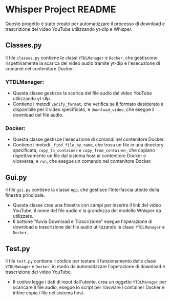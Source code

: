 # Whisper Project README

Questo progetto è stato creato per automatizzare il processo di download e trascrizione dei video YouTube utilizzando yt-dlp e Whisper.

## Classes.py

Il file `classes.py` contiene le classi `YTDLManager` e `Docker`, che gestiscono rispettivamente la scarica del video audio tramite yt-dlp e l'esecuzione di comandi nel contenitore Docker.

### YTDLManager:

*   Questa classe gestisce la scarica del file audio dal video YouTube utilizzando yt-dlp.
*   Contiene i metodi `verify_format`, che verifica se il formato desiderato è disponibile per il video specificato, e `download_video`, che esegue il download del file audio.

### Docker:

*   Questa classe gestisce l'esecuzione di comandi nel contenitore Docker.
*   Contiene i metodi `_find_file_by_name`, che trova un file in una directory specificata, `copy_to_container` e `copy_from_container`, che copiano rispettivamente un file dal sistema host al contenitore Docker e viceversa, e `run`, che esegue un comando nel contenitore Docker.

## Gui.py

Il file `gui.py` contiene la classe `App`, che gestisce l'interfaccia utente della finestra principale.

*   Questa classe crea una finestra con campi per inserire il link del video YouTube, il nome del file audio e la grandezza del modello Whisper da utilizzare.
*   Il bottone "Avvia Download e Trascrizione" esegue l'operazione di download e trascrizione del file audio utilizzando le classi `YTDLManager` e `Docker`.

## Test.py

Il file `test.py` contiene il codice per testare il funzionamento delle classi `YTDLManager` e `Docker`, in modo da automatizzare l'operazione di download e trascrizione dei video YouTube.

*   Il codice legge i dati di input dall'utente, crea un oggetto `YTDLManager` per scaricare il file audio, esegue lo script per riavviare i container Docker e infine copia i file nel sistema host.
